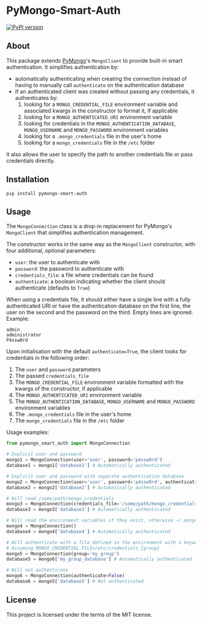 # PyMongo-Smart-Auth

[![PyPI version](https://badge.fury.io/py/pymongo-smart-auth.svg)](https://badge.fury.io/py/pymongo-smart-auth)

## About

This package extends [PyMongo](https://github.com/mongodb/mongo-python-driver)'s `MongoClient` to provide built-in smart authentication. It simplifies authentication by:

* automatically authenticating when creating the connection instead of having to manually call `authenticate` on the authentication database
* if an authenticated client was created without passing any credentials, it authenticates by:
    1. looking for a `MONGO_CREDENTIAL_FILE` environment variable and associated kwargs in the constructor to format it, if applicable
    2. looking for a `MONGO_AUTHENTICATED_URI` environment variable
    3. looking for credentials in the `MONGO_AUTHENTICATION_DATABASE`, `MONGO_USERNAME` and `MONGO_PASSWORD` environment variables
    4. looking for a `.mongo_credentials` file in the user's home
    5. looking for a `mongo_credentials` file in the `/etc` folder

It also allows the user to specify the path to another credentials file or pass credentials directly.

## Installation

    pip install pymongo-smart-auth

## Usage

The `MongoConnection` class is a drop-in replacement for PyMongo's `MongoClient` that simplifies authentication management.

The constructor works in the same way as the `MongoClient` constructor, with four additional, optional parameters:

* `user`: the user to authenticate with
* `password`: the password to authenticate with
* `credentials_file`: a file where credentials can be found
* `authenticate`: a boolean indicating whether the client should authenticate (defaults to `True`)

When using a credentials file, it should either have a single line with a fully authenticated URI or have the authentication database on the first line, the user on the second and the password on the third. Empty lines are ignored. Example:

    admin
    administrator
    P4ssw0rd

Upon initialisation with the default `authenticate=True`, the client looks for credentials in the following order:

1. The `user` and `password` parameters
2. The passed `credentials_file`
3. The `MONGO_CREDENTIAL_FILE` environment variable formatted with the kwargs of the constructor, if applicable
4. The `MONGO_AUTHENTICATED_URI` environment variable
5. The `MONGO_AUTHENTICATION_DATABASE`, `MONGO_USERNAME` and `MONGO_PASSWORD` environment variables
6. The `.mongo_credentials` file in the user's home
7. The `mongo_credentials` file in the `/etc` folder

Usage examples:

```python
from pymongo_smart_auth import MongoConnection

# Explicit user and password
mongo1 = MongoConnection(user='user', password='p4ssw0rd')
database1 = mongo1['database1'] # Automatically authenticated

# Explicit user and password with separate authentication database
mongo2 = MongoConnection(user='user', password='p4ssw0rd', authentication_database='mongo_users')
database2 = mongo2['database2'] # Automatically authenticated

# Will read /some/path/mongo_credentials
mongo3 = MongoConnection(credentials_file='/some/path/mongo_credentials')
database3 = mongo3['database3'] # Automatically authenticated

# Will read the environment variables if they exist, otherwise ~/.mongo_credentials if it exists, otherwise /etc/mongo_credentials
mongo4 = MongoConnection()
database4 = mongo4['database4'] # Automatically authenticated

# Will authenticate with a file defined in the environment with a keyword argument
# Assuming MONGO_CREDENTIAL_FILE=/etc/credentials_{group}
mongo5 = MongoConnection(group='my_group')
database5 = mongo6['my_group_database'] # Automatically authenticated

# Will not authenticate
mongo6 = MongoConnection(authenticate=False)
database6 = mongo5['database5'] # Not authenticated
```

## License

This project is licensed under the terms of the MIT license.
